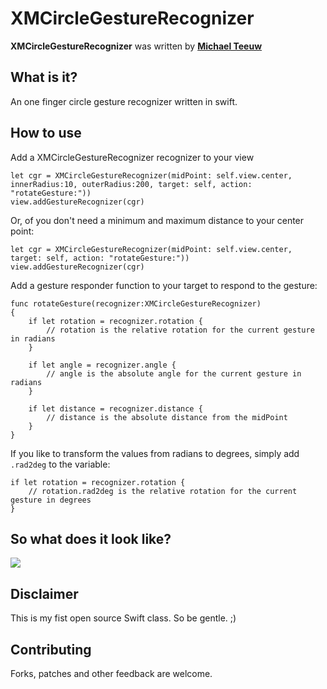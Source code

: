 XMCircleGestureRecognizer
=========================

**XMCircleGestureRecognizer** was written by **[Michael Teeuw](https://twitter.com/michmich)**


## What is it?

An one finger circle gesture recognizer written in swift.

## How to use
Add a XMCircleGestureRecognizer recognizer to your view

    let cgr = XMCircleGestureRecognizer(midPoint: self.view.center, innerRadius:10, outerRadius:200, target: self, action: "rotateGesture:"))
    view.addGestureRecognizer(cgr)
    
Or, of you don't need a minimum and maximum distance to your center point:

    let cgr = XMCircleGestureRecognizer(midPoint: self.view.center, target: self, action: "rotateGesture:"))
    view.addGestureRecognizer(cgr)
    
Add a gesture responder function to your target to respond to the gesture:

    func rotateGesture(recognizer:XMCircleGestureRecognizer)
    {
        if let rotation = recognizer.rotation {
            // rotation is the relative rotation for the current gesture in radians
        }
        
        if let angle = recognizer.angle {
            // angle is the absolute angle for the current gesture in radians
        }
        
        if let distance = recognizer.distance {
            // distance is the absolute distance from the midPoint
        }
    }
    
If you like to transform the values from radians to degrees, simply add ```.rad2deg``` to the variable:

    if let rotation = recognizer.rotation {
        // rotation.rad2deg is the relative rotation for the current gesture in degrees
    }

## So what does it look like?

![](https://raw.github.com/MichMich/XMCircleGestureRecognizer/master/Screenshots/example.gif)

## Disclaimer

This is my fist open source Swift class. So be gentle. ;)

## Contributing

Forks, patches and other feedback are welcome.
